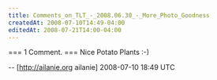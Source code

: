 ```yaml
---
title: Comments_on_TLT_-_2008.06.30_-_More_Photo_Goodness
createdAt: 2008-07-10T14:49-04:00
editedAt: 2008-07-21T14:00-04:00
---
```


=== 1 Comment. ===
Nice Potato Plants :-)

-- [http://ailanie.org ailanie] 2008-07-10 18:49 UTC



